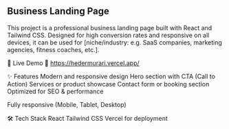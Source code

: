 ## Business Landing Page
This project is a professional business landing page built with React and Tailwind CSS. Designed for high conversion rates and responsive on all devices, it can be used for [niche/industry: e.g. SaaS companies, marketing agencies, fitness coaches, etc.].

🚀 Live Demo
🔗 https://hedermurari.vercel.app/

✨ Features
Modern and responsive design
Hero section with CTA (Call to Action)
Services or product showcase
Contact form or booking section
Optimized for SEO & performance

Fully responsive (Mobile, Tablet, Desktop)

🛠️ Tech Stack
React
Tailwind CSS
Vercel for deployment
